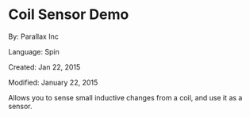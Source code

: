 # Coil Sensor Demo

By: Parallax Inc

Language: Spin

Created: Jan 22, 2015

Modified: January 22, 2015

Allows you to sense small inductive changes from a coil, and use it as a sensor.
